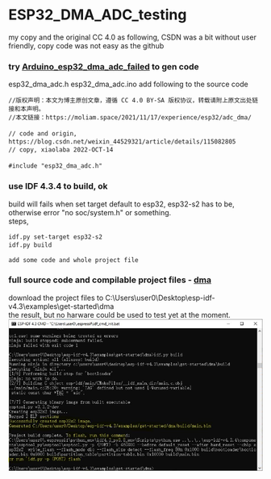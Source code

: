 # ESP32_DMA_ADC_testing  

my copy and the original CC 4.0 as following, CSDN was a bit without user friendly, copy code was not easy as the github  

### try [Arduino_esp32_dma_adc_failed](Arduino_esp32_dma_adc_failed) to gen code
esp32_dma_adc.h
esp32_dma_adc.ino
add following to the source code
```
//版权声明：本文为博主原创文章，遵循 CC 4.0 BY-SA 版权协议，转载请附上原文出处链接和本声明。   
//本文链接：https://moliam.space/2021/11/17/experience/esp32/adc_dma/  

// code and origin, https://blog.csdn.net/weixin_44529321/article/details/115082805
// copy, xiaolaba 2022-OCT-14

#include "esp32_dma_adc.h"
```


### use IDF 4.3.4 to build, ok
build will fails when set target default to esp32, esp32-s2 has to be, otherwise error "no soc/system.h" or something.  
steps,
```
idf.py set-target esp32-s2
idf.py build

```

```
add some code and whole project file
```

### full source code and compilable project files - [dma](dma)  
download the project files to C:\Users\user0\Desktop\esp-idf-v4.3\examples\get-started\dma  
the result, but no harware could be used to test yet at the moment.  
![dma/my_build_ok.JPG](dma/my_build_ok.JPG)  
